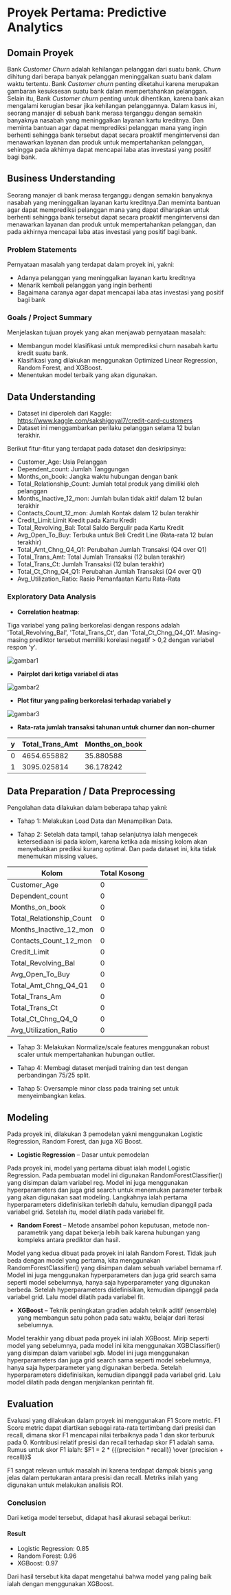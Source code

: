 # Proyek Pertama: Predictive Analytics

## Domain Proyek
Bank *Customer Churn* adalah kehilangan pelanggan dari suatu bank. *Churn* dihitung dari berapa banyak pelanggan meninggalkan suatu bank dalam waktu tertentu. Bank *Customer churn* penting diketahui karena merupakan gambaran kesuksesan suatu bank dalam mempertahankan pelanggan. Selain itu, Bank *Customer churn* penting untuk dihentikan, karena bank akan mengalami kerugian besar jika kehilangan pelanggannya. Dalam kasus ini, seorang manajer di sebuah bank merasa terganggu dengan semakin banyaknya nasabah yang meninggalkan layanan kartu kreditnya. Dan meminta bantuan agar dapat memprediksi pelanggan mana yang ingin berhenti sehingga bank tersebut dapat secara proaktif mengintervensi dan menawarkan layanan dan produk untuk mempertahankan pelanggan, sehingga pada akhirnya dapat mencapai laba atas investasi yang positif bagi bank.

## Business Understanding
Seorang manajer di bank merasa terganggu dengan semakin banyaknya nasabah yang meninggalkan layanan kartu kreditnya.Dan meminta bantuan agar dapat memprediksi pelanggan mana yang dapat diharapkan untuk berhenti sehingga bank tersebut dapat secara proaktif mengintervensi dan menawarkan layanan dan produk untuk mempertahankan pelanggan, dan pada akhirnya mencapai laba atas investasi yang positif bagi bank.

### Problem Statements
Pernyataan masalah yang terdapat dalam proyek ini, yakni:
- Adanya pelanggan yang meninggalkan layanan kartu kreditnya
- Menarik kembali pelanggan yang ingin berhenti
- Bagaimana caranya agar dapat mencapai laba atas investasi yang positif bagi bank

### Goals / Project Summary
Menjelaskan tujuan proyek yang akan menjawab pernyataan masalah:
- Membangun model klasifikasi untuk memprediksi churn nasabah kartu kredit suatu bank.
- Klasifikasi yang dilakukan menggunakan Optimized Linear Regression, Random Forest, and XGBoost.
- Menentukan model terbaik yang akan digunakan.

## Data Understanding
- Dataset ini diperoleh dari Kaggle: https://www.kaggle.com/sakshigoyal7/credit-card-customers
- Dataset ini menggambarkan perilaku pelanggan selama 12 bulan terakhir.

Berikut fitur-fitur yang terdapat pada dataset dan deskripsinya:
- Customer_Age: Usia Pelanggan
- Dependent_count: Jumlah Tanggungan
- Months_on_book: Jangka waktu hubungan dengan bank
- Total_Relationship_Count: Jumlah total produk yang dimiliki oleh pelanggan
- Months_Inactive_12_mon: Jumlah bulan tidak aktif dalam 12 bulan terakhir
- Contacts_Count_12_mon: Jumlah Kontak dalam 12 bulan terakhir
- Credit_Limit:Limit Kredit pada Kartu Kredit
- Total_Revolving_Bal: Total Saldo Bergulir pada Kartu Kredit
- Avg_Open_To_Buy: Terbuka untuk Beli Credit Line (Rata-rata 12 bulan terakhir)
- Total_Amt_Chng_Q4_Q1: Perubahan Jumlah Transaksi (Q4 over Q1)
- Total_Trans_Amt: Total Jumlah Transaksi (12 bulan terakhir)
- Total_Trans_Ct: Jumlah Transaksi (12 bulan terakhir)
- Total_Ct_Chng_Q4_Q1: Perubahan Jumlah Transaksi (Q4 over Q1)
- Avg_Utilization_Ratio: Rasio Pemanfaatan Kartu Rata-Rata

### Exploratory Data Analysis

- **Correlation heatmap**:

Tiga variabel yang paling berkorelasi dengan respons adalah 'Total_Revolving_Bal', 'Total_Trans_Ct', dan 'Total_Ct_Chng_Q4_Q1'. Masing-masing prediktor tersebut memiliki korelasi negatif > 0,2 dengan variabel respon 'y'.

![gambar1](https://user-images.githubusercontent.com/99348807/204719501-41b9edd6-42bd-48de-b5bf-1efa827b5299.jpg)

- **Pairplot dari ketiga variabel di atas**

![gambar2](https://user-images.githubusercontent.com/99348807/204719738-d8e405f7-ff34-45b6-874f-56948f4ac496.jpg)

- **Plot fitur yang paling berkorelasi terhadap variabel y**

![gambar3](https://user-images.githubusercontent.com/99348807/204719862-82284263-ef17-4128-a15b-59c7b2d3aed8.jpg)

- **Rata-rata jumlah transaksi tahunan untuk churner dan non-churner**

| y | Total_Trans_Amt | Months_on_book |
|---|-----------------|----------------|
| 0 | 4654.655882     | 35.880588      |
| 1 | 3095.025814     | 36.178242      |

## Data Preparation / Data Preprocessing
Pengolahan data dilakukan dalam beberapa tahap yakni: 
- Tahap 1: Melakukan Load Data dan Menampilkan Data.

- Tahap 2: Setelah data tampil, tahap selanjutnya ialah mengecek ketersediaan isi pada kolom, karena ketika ada missing kolom akan menyebabkan prediksi kurang optimal. Dan pada dataset ini, kita tidak menemukan missing values.

| Kolom                    | Total Kosong |
|--------------------------|--------------|
| Customer_Age             |       0      |
| Dependent_count          |       0      |
| Months_on_book           |       0      |
| Total_Relationship_Count |       0      |
| Months_Inactive_12_mon   |       0      |
| Contacts_Count_12_mon    |       0      |
| Credit_Limit             |       0      |
| Total_Revolving_Bal      |       0      |
| Avg_Open_To_Buy          |       0      |
| Total_Amt_Chng_Q4_Q1     |       0      |
| Total_Trans_Am           |       0      |
| Total_Trans_Ct           |       0      |
| Total_Ct_Chng_Q4_Q       |       0      |
| Avg_Utilization_Ratio    |       0      |

- Tahap 3: Melakukan Normalize/scale features menggunakan robust scaler untuk mempertahankan hubungan outlier.

- Tahap 4: Membagi dataset menjadi training dan test dengan perbandingan 75/25 split.

- Tahap 5: Oversample minor class pada training set untuk menyeimbangkan kelas.

## Modeling 
Pada proyek ini, dilakukan 3 pemodelan yakni menggunakan Logistic Regression, Random Forest, dan juga XG Boost.

- **Logistic Regression** – Dasar untuk pemodelan

Pada proyek ini, model yang pertama dibuat ialah model Logistic Regression. Pada pembuatan model ini digunakan RandomForestClassifier() yang disimpan dalam variabel reg. Model ini juga menggunakan hyperparameters dan juga grid search untuk menemukan parameter terbaik yang akan digunakan saat modeling. Langkahnya ialah pertama hyperparameters didefinisikan terlebih dahulu, kemudian dipanggil pada variabel grid. Setelah itu, model dilatih pada variabel fit. 

- **Random Forest** – Metode ansambel pohon keputusan, metode non-parametrik yang dapat bekerja lebih baik karena hubungan yang kompleks antara prediktor dan hasil.

Model yang kedua dibuat pada proyek ini ialah Random Forest. Tidak jauh beda dengan model yang pertama, kita menggunakan RandomForestClassifier() yang disimpan dalam sebuah variabel bernama rf. Model ini juga menggunakan hyperparameters dan juga grid search sama seperti model sebelumnya, hanya saja hyperparameter yang digunakan berbeda. Setelah hyperparameters didefinisikan, kemudian dipanggil pada variabel grid. Lalu model dilatih pada variabel fit. 

- **XGBoost** – Teknik peningkatan gradien adalah teknik aditif (ensemble) yang membangun satu pohon pada satu waktu, belajar dari iterasi sebelumnya. 

Model terakhir yang dibuat pada proyek ini ialah XGBoost. Mirip seperti model yang sebelumnya, pada model ini kita menggunakan XGBClassifier() yang disimpan dalam variabel xgb. Model ini juga menggunakan hyperparameters dan juga grid search sama seperti model sebelumnya, hanya saja hyperparameter yang digunakan berbeda. Setelah hyperparameters didefinisikan, kemudian dipanggil pada variabel grid. Lalu model dilatih pada dengan menjalankan perintah fit.

## Evaluation
Evaluasi yang dilakukan dalam proyek ini menggunakan F1 Score metric. F1 Score metric dapat diartikan sebagai rata-rata tertimbang dari presisi dan recall, dimana skor F1 mencapai nilai terbaiknya pada 1 dan skor terburuk pada 0. Kontribusi relatif presisi dan recall terhadap skor F1 adalah sama. Rumus untuk skor F1 ialah:
$F1 = 2 * {{(precision * recall)} \over (precision + recall)}$

F1 sangat relevan untuk masalah ini karena terdapat dampak bisnis yang jelas dalam pertukaran antara presisi dan recall. Metriks inilah yang digunakan untuk melakukan analisis ROI.

### Conclusion

Dari ketiga model tersebut, didapat hasil akurasi sebagai berikut: 
#### Result 
- Logistic Regression: 0.85
- Random Forest: 0.96
- XGBoost: 0.97

Dari hasil tersebut kita dapat mengetahui bahwa model yang paling baik ialah dengan menggunakan XGBoost.
